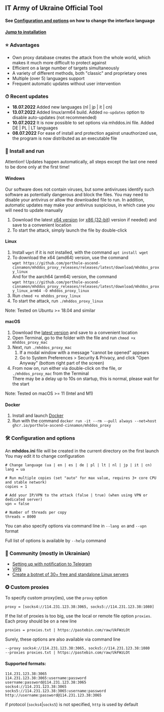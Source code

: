 ## IT Army of Ukraine Official Tool

#### See [Configuration and options](#-configuration-and-options) on how to change the interface language 
#### [Jump to installation](#-install-and-run)

### ⭐ Advantages

- Own proxy database creates the attack from the whole world, which makes it much more difficult to protect against
- Efficient on a large number of targets simultaneously
- A variety of different methods, both "classic" and proprietary ones
- Multiple (over 5) languages support 
- Frequent automatic updates without user intervention

### ⏱ Recent updates

- **18.07.2022** Added new languages (nl | jp | it | cn)
- **13.07.2022** Added linux/arm64 build. Added `no-updates` option to disable auto-updates (not recommended)
- **10.07.2022** It is now possible to set options via mhddos.ini file. Added DE | PL | LT languages
- **08.07.2022** For ease of install and protection against unauthorized use, the program is now distributed as an executable file

### 💽 Install and run 

Attention! Updates happen automatically, all steps except the last one need to be done only at the first time!

#### Windows

Our software does not contain viruses, but some antiviruses identify such software as potentially dangerous and block the files.
You may need to disable your antivirus or allow the downloaded file to run.
In addition, automatic updates may make your antivirus suspicious, in which case you will need to update manually

1. Download the latest [x64 version](https://github.com/porthole-ascend-cinnamon/mhddos_proxy_releases/releases/latest/download/mhddos_proxy_win.exe)
   (or [x86 (32-bit)](https://github.com/porthole-ascend-cinnamon/mhddos_proxy_releases/releases/latest/download/mhddos_proxy_win_x86.exe) version if needed)
   and save to a convenient location
2. To start the attack, simply launch the file by double-click

#### Linux

1. Install `wget` if it is not installed, with the command `apt install wget`
2. To download the x64 (amd64) version, use the command  
`wget https://github.com/porthole-ascend-cinnamon/mhddos_proxy_releases/releases/latest/download/mhddos_proxy_linux`  
And for the aarch64 (arm64) version, the command  
`wget https://github.com/porthole-ascend-cinnamon/mhddos_proxy_releases/releases/latest/download/mhddos_proxy_linux_arm64 -O mhddos_proxy_linux`  
3. Run `chmod +x mhddos_proxy_linux`
4. To start the attack, run `./mhddos_proxy_linux`

Note: Tested on Ubuntu >= 18.04 and similar

#### macOS

1. Download the [latest version](https://github.com/porthole-ascend-cinnamon/mhddos_proxy_releases/releases/latest/download/mhddos_proxy_mac)
   and save to a convenient location
2. Open Terminal, go to the folder with the file and run `chmod +x mhddos_proxy_mac`
3. Next, run `./mhddos_proxy_mac`
   1. If a modal window with a message "cannot be opened" appears
   2. Go to System Preferences > Security & Privacy, and click "Open Anyway" (bottom right part of the screen)
4. From now on, run either via double-click on the file, or `./mhddos_proxy_mac` from the Terminal  
   There may be a delay up to 10s on startup, this is normal, please wait for the start

Note: Tested on macOS >= 11 (Intel and M1)

#### Docker

1. Install and launch [Docker](https://docs.docker.com/desktop/#download-and-install)
2. Run with the command `docker run -it --rm --pull always --net=host ghcr.io/porthole-ascend-cinnamon/mhddos_proxy`

### 🛠 Configuration and options

An **mhddos.ini** file will be created in the current directory on the first launch  
You may edit it to change configuration

    # Change language (ua | en | es | de | pl | lt | nl | jp | it | cn)
    lang = ua

    # Run multiple copies (set "auto" for max value, requires 3+ core CPU and stable network)
    copies = 1

    # Add your IP/VPN to the attack (false | true) (when using VPN or dedicated server)
    vpn = false

    # Number of threads per copy
    threads = 8000

You can also specify options via command line in `--lang en` and `--vpn` format

Full list of options is available by `--help` command

### 🐳 Community (mostly in Ukrainian)

- [Setting up with notification to Telegram](https://github.com/sadviq99/mhddos_proxy-setup)
- [VPN](https://auto-ddos.notion.site/VPN-5e45e0aadccc449e83fea45d56385b54)
- [Create a botnet of 30+ free and standalone Linux servers](https://auto-ddos.notion.site/dd91326ed30140208383ffedd0f13e5c)

### ✪ Custom proxies

To specify custom proxy(ies), use the `proxy` option

    proxy = [socks4://114.231.123.38:3065, socks5://114.231.123.38:1080]

If the list of proxies is too big, use the local or remote file option `proxies`. 
Each proxy should be on a new line

    proxies = proxies.txt | https://pastebin.com/raw/UkFWzLOt

Surely, these options are also available via command line

    --proxy socks4://114.231.123.38:3065, socks5://114.231.123.38:1080
    --proxies proxies.txt | https://pastebin.com/raw/UkFWzLOt

#### Supported formats:

    114.231.123.38:3065
    114.231.123.38:3065:username:password
    username:password@114.231.123.38:3065
    socks4://114.231.123.38:3065
    socks5://114.231.123.38:3065:username:password
    http://username:password@114.231.123.38:3065

if protocol (`socks4`|`socks5`) is not specified, `http` is used by default
